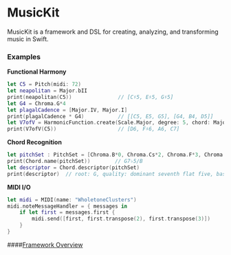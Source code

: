 # MusicKit

MusicKit is a framework and DSL for creating, analyzing, and transforming music in Swift.

### Examples

**Functional Harmony**
```swift
let C5 = Pitch(midi: 72)
let neapolitan = Major.bII
print(neapolitan(C5))               // [C♯5, E♯5, G♯5]
let G4 = Chroma.G*4
let plagalCadence = [Major.IV, Major.I]
print(plagalCadence * G4)           // [[C5, E5, G5], [G4, B4, D5]]
let V7ofV = HarmonicFunction.create(Scale.Major, degree: 5, chord: Major.V7)
print(V7ofV(C5))                    // [D6, F♯6, A6, C7]
```

**Chord Recognition**
```swift
let pitchSet : PitchSet = [Chroma.B*0, Chroma.Cs*2, Chroma.F*3, Chroma.G*4]
print(Chord.name(pitchSet))        // G7♭5/B
let descriptor = Chord.descriptor(pitchSet)
print(descriptor)  // root: G, quality: dominant seventh flat five, bass: B
```

**MIDI I/O**
```swift
let midi = MIDI(name: "WholetoneClusters")
midi.noteMessageHandler = { messages in
    if let first = messages.first {
        midi.send([first, first.transpose(2), first.transpose(3)])
    }
}
```

####[Framework Overview](/Documentation/FrameworkOverview.md)

